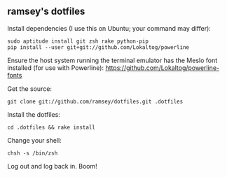 ramsey's dotfiles
-----------------

Install dependencies (I use this on Ubuntu; your command may differ):

```
sudo aptitude install git zsh rake python-pip
pip install --user git+git://github.com/Lokaltog/powerline
```

Ensure the host system running the terminal emulator has the Meslo font installed
(for use with Powerline): https://github.com/Lokaltog/powerline-fonts

Get the source:

`git clone git://github.com/ramsey/dotfiles.git .dotfiles`

Install the dotfiles:

`cd .dotfiles && rake install`

Change your shell:

`chsh -s /bin/zsh`

Log out and log back in. Boom!
